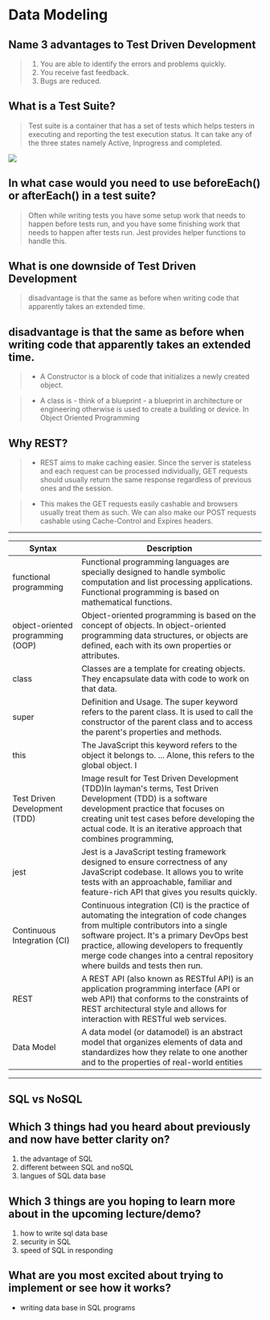 # Data Modeling

## Name 3 advantages to Test Driven Development 

> 1. You are able to identify the errors and problems quickly.
> 2. You receive fast feedback.
> 3. Bugs are reduced.

## What is a Test Suite? 
> Test suite is a container that has a set of tests which helps testers in executing and reporting the test execution status. It can take any of the three states namely Active, Inprogress and completed.

![](https://www.tutorialspoint.com/software_testing_dictionary/images/test_suite.jpg)

## In what case would you need to use beforeEach() or afterEach() in a test suite? 

> Often while writing tests you have some setup work that needs to happen before tests run, and you have some finishing work that needs to happen after tests run. Jest provides helper functions to handle this.

## What is one downside of Test Driven Development 

> disadvantage is that the same as before when writing code that apparently takes an extended time. 

## disadvantage is that the same as before when writing code that apparently takes an extended time. 

> -  A Constructor is a block of code that initializes a newly created object. 

> - A class is - think of a blueprint - a blueprint in architecture or engineering otherwise is used to create a building or device. In Object Oriented Programming

## Why REST? 

> - REST aims to make caching easier. Since the server is stateless and each request can be processed individually, GET requests should usually return the same response regardless of previous ones and the session.

> - This makes the GET requests easily cashable and browsers usually treat them as such. We can also make our POST requests cashable using Cache-Control and Expires headers.

<hr>

| Syntax      | Description |
| ----------- | ----------- |
| functional programming | Functional programming languages are specially designed to handle symbolic computation and list processing applications. Functional programming is based on mathematical functions.    |
| object-oriented programming (OOP)  | Object-oriented programming is based on the concept of objects. In object-oriented programming data structures, or objects are defined, each with its own properties or attributes.    |
| class  | Classes are a template for creating objects. They encapsulate data with code to work on that data.     |
| super  | Definition and Usage. The super keyword refers to the parent class. It is used to call the constructor of the parent class and to access the parent's properties and methods.    |
| this  | The JavaScript this keyword refers to the object it belongs to. ... Alone, this refers to the global object. I    |
| Test Driven Development (TDD)| Image result for Test Driven Development (TDD)In layman's terms, Test Driven Development (TDD) is a software development practice that focuses on creating unit test cases before developing the actual code. It is an iterative approach that combines programming,    |
| jest  | Jest is a JavaScript testing framework designed to ensure correctness of any JavaScript codebase. It allows you to write tests with an approachable, familiar and feature-rich API that gives you results quickly.    |
| Continuous Integration (CI)| Continuous integration (CI) is the practice of automating the integration of code changes from multiple contributors into a single software project. It's a primary DevOps best practice, allowing developers to frequently merge code changes into a central repository where builds and tests then run.    |
| REST  | A REST API (also known as RESTful API) is an application programming interface (API or web API) that conforms to the constraints of REST architectural style and allows for interaction with RESTful web services.    |
| Data Model| A data model (or datamodel) is an abstract model that organizes elements of data and standardizes how they relate to one another and to the properties of real-world entities    |


<hr>

## SQL vs NoSQL

## Which 3 things had you heard about previously and now have better clarity on?

1. the advantage of SQL 
2. different between SQL and noSQL
3. langues of SQL data base


## Which 3 things are you hoping to learn more about in the upcoming lecture/demo?

1. how to write sql data base 
2. security in SQL 
3. speed of SQL in responding 

## What are you most excited about trying to implement or see how it works?

- writing data base in SQL programs 